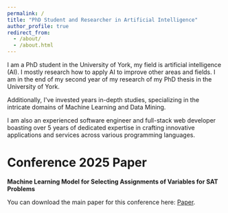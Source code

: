 ```yaml
---
permalink: /
title: "PhD Student and Researcher in Artificial Intelligence"
author_profile: true
redirect_from: 
  - /about/
  - /about.html
---
```


I am a PhD student in the University of York, my field is artificial intelligence (AI). I mostly research how to apply AI to improve other areas and fields. I am in the end of my second year of my research of my PhD thesis in the University of York.

Additionally, I've invested years in-depth studies, specializing in the intricate domains of Machine Learning and Data Mining.

I am also an experienced software engineer and full-stack web developer boasting over 5 years of dedicated expertise in crafting innovative applications and services across various programming languages.

Conference 2025 Paper
======
**Machine Learning Model for Selecting Assignments of Variables for SAT Problems**

You can download the main paper for this conference here: [Paper](https://jonaoliv.github.io/files/ModRef_2025___Workshop___Research_Paper.pdf).
